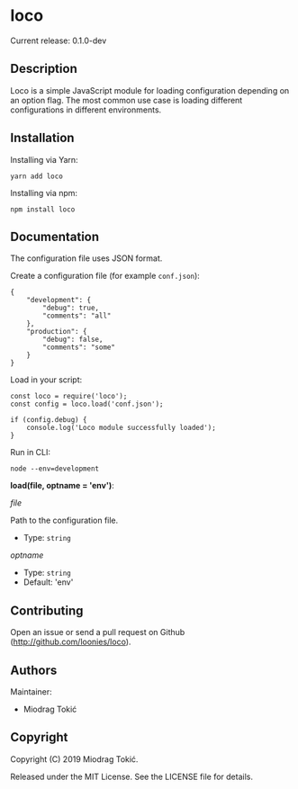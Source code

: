 loco
====

Current release: 0.1.0-dev


Description
-----------

Loco is a simple JavaScript module for loading configuration depending
on an option flag. The most common use case is loading different
configurations in different environments.


Installation
------------

Installing via Yarn:

    yarn add loco

Installing via npm:

    npm install loco


Documentation
-------------

The configuration file uses JSON format.

Create a configuration file (for example `conf.json`):

    {
        "development": {
            "debug": true,
            "comments": "all"
        },
        "production": {
            "debug": false,
            "comments": "some"
        }
    }

Load in your script:

    const loco = require('loco');
    const config = loco.load('conf.json');

    if (config.debug) {
        console.log('Loco module successfully loaded');
    }

Run in CLI:

    node --env=development

**load(file, optname = 'env')**:

_file_

Path to the configuration file.

 - Type: `string`

_optname_

 - Type: `string`
 - Default: 'env'


Contributing
------------

Open an issue or send a pull request on Github
(http://github.com/loonies/loco).


Authors
-------

Maintainer:

 - Miodrag Tokić


Copyright
---------

Copyright (C) 2019 Miodrag Tokić.

Released under the MIT License. See the LICENSE file for details.
